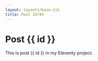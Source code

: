```yaml
---
layout: layouts/base.njk
title: Post 15749
---
```


# Post {{ id }}

This is post {{ id }} in my Eleventy project.
